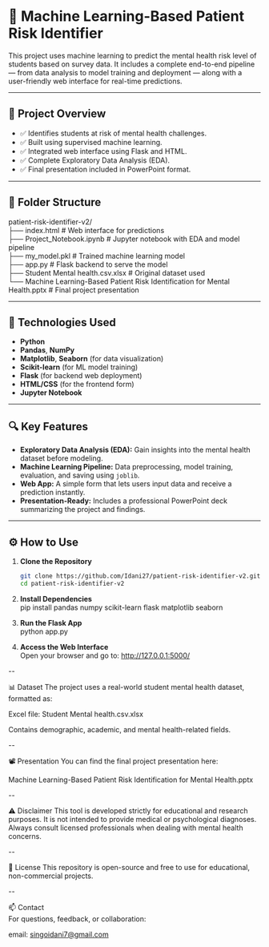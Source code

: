 # 🧠 Machine Learning-Based Patient Risk Identifier

This project uses machine learning to predict the mental health risk level of students based on survey data. It includes a complete end-to-end pipeline — from data analysis to model training and deployment — along with a user-friendly web interface for real-time predictions.

---

## 📌 Project Overview

- ✅ Identifies students at risk of mental health challenges.
- ✅ Built using supervised machine learning.
- ✅ Integrated web interface using Flask and HTML.
- ✅ Complete Exploratory Data Analysis (EDA).
- ✅ Final presentation included in PowerPoint format.

---

## 📁 Folder Structure
patient-risk-identifier-v2/  
├── index.html # Web interface for predictions  
├── Project_Notebook.ipynb # Jupyter notebook with EDA and model pipeline  
├── my_model.pkl # Trained machine learning model  
├── app.py # Flask backend to serve the model  
├── Student Mental health.csv.xlsx # Original dataset used  
└── Machine Learning-Based Patient Risk Identification for Mental Health.pptx # Final project presentation

---

## 🧪 Technologies Used

- **Python**
- **Pandas**, **NumPy**
- **Matplotlib**, **Seaborn** (for data visualization)
- **Scikit-learn** (for ML model training)
- **Flask** (for backend web deployment)
- **HTML/CSS** (for the frontend form)
- **Jupyter Notebook**

---

## 🔍 Key Features

- **Exploratory Data Analysis (EDA):** Gain insights into the mental health dataset before modeling.
- **Machine Learning Pipeline:** Data preprocessing, model training, evaluation, and saving using `joblib`.
- **Web App:** A simple form that lets users input data and receive a prediction instantly.
- **Presentation-Ready:** Includes a professional PowerPoint deck summarizing the project and findings.

---

## ⚙️ How to Use

1. **Clone the Repository**
   ```bash
   git clone https://github.com/Idani27/patient-risk-identifier-v2.git
   cd patient-risk-identifier-v2
   
2. **Install Dependencies**  
pip install pandas numpy scikit-learn flask matplotlib seaborn

4. **Run the Flask App**  
python app.py

6. **Access the Web Interface**  
Open your browser and go to:
http://127.0.0.1:5000/

--

📊 Dataset
The project uses a real-world student mental health dataset, formatted as:

Excel file: Student Mental health.csv.xlsx

Contains demographic, academic, and mental health-related fields.

--

📽️ Presentation
You can find the final project presentation here:  

Machine Learning-Based Patient Risk Identification for Mental Health.pptx

--

⚠️ Disclaimer
This tool is developed strictly for educational and research purposes. It is not intended to provide medical or psychological diagnoses. Always consult licensed professionals when dealing with mental health concerns.

--

📄 License
This repository is open-source and free to use for educational, non-commercial projects.

--

📫 Contact  
For questions, feedback, or collaboration:  

email: singoidani7@gmail.com


